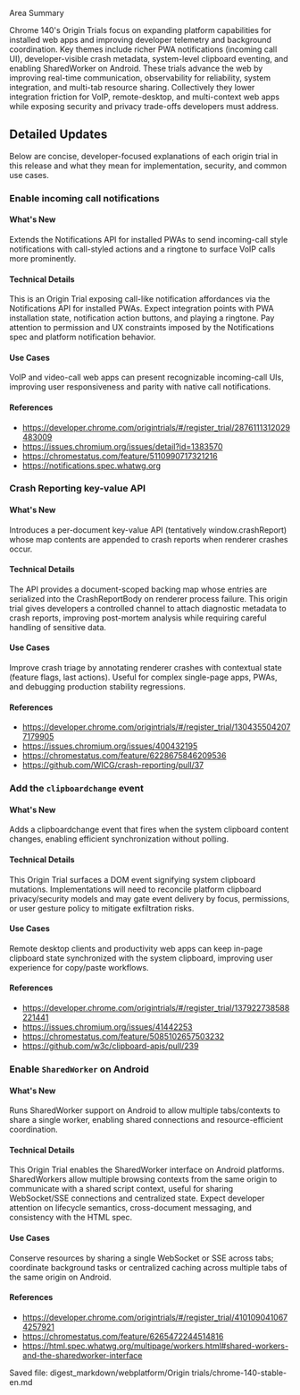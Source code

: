 Area Summary

Chrome 140's Origin Trials focus on expanding platform capabilities for installed web apps and improving developer telemetry and background coordination. Key themes include richer PWA notifications (incoming call UI), developer-visible crash metadata, system-level clipboard eventing, and enabling SharedWorker on Android. These trials advance the web by improving real-time communication, observability for reliability, system integration, and multi-tab resource sharing. Collectively they lower integration friction for VoIP, remote-desktop, and multi-context web apps while exposing security and privacy trade-offs developers must address.

## Detailed Updates

Below are concise, developer-focused explanations of each origin trial in this release and what they mean for implementation, security, and common use cases.

### Enable incoming call notifications

#### What's New
Extends the Notifications API for installed PWAs to send incoming-call style notifications with call-styled actions and a ringtone to surface VoIP calls more prominently.

#### Technical Details
This is an Origin Trial exposing call-like notification affordances via the Notifications API for installed PWAs. Expect integration points with PWA installation state, notification action buttons, and playing a ringtone. Pay attention to permission and UX constraints imposed by the Notifications spec and platform notification behavior.

#### Use Cases
VoIP and video-call web apps can present recognizable incoming-call UIs, improving user responsiveness and parity with native call notifications.

#### References
- https://developer.chrome.com/origintrials/#/register_trial/2876111312029483009
- https://issues.chromium.org/issues/detail?id=1383570
- https://chromestatus.com/feature/5110990717321216
- https://notifications.spec.whatwg.org

### Crash Reporting key-value API

#### What's New
Introduces a per-document key-value API (tentatively window.crashReport) whose map contents are appended to crash reports when renderer crashes occur.

#### Technical Details
The API provides a document-scoped backing map whose entries are serialized into the CrashReportBody on renderer process failure. This origin trial gives developers a controlled channel to attach diagnostic metadata to crash reports, improving post-mortem analysis while requiring careful handling of sensitive data.

#### Use Cases
Improve crash triage by annotating renderer crashes with contextual state (feature flags, last actions). Useful for complex single-page apps, PWAs, and debugging production stability regressions.

#### References
- https://developer.chrome.com/origintrials/#/register_trial/1304355042077179905
- https://issues.chromium.org/issues/400432195
- https://chromestatus.com/feature/6228675846209536
- https://github.com/WICG/crash-reporting/pull/37

### Add the `clipboardchange` event

#### What's New
Adds a clipboardchange event that fires when the system clipboard content changes, enabling efficient synchronization without polling.

#### Technical Details
This Origin Trial surfaces a DOM event signifying system clipboard mutations. Implementations will need to reconcile platform clipboard privacy/security models and may gate event delivery by focus, permissions, or user gesture policy to mitigate exfiltration risks.

#### Use Cases
Remote desktop clients and productivity web apps can keep in-page clipboard state synchronized with the system clipboard, improving user experience for copy/paste workflows.

#### References
- https://developer.chrome.com/origintrials/#/register_trial/137922738588221441
- https://issues.chromium.org/issues/41442253
- https://chromestatus.com/feature/5085102657503232
- https://github.com/w3c/clipboard-apis/pull/239

### Enable `SharedWorker` on Android

#### What's New
Runs SharedWorker support on Android to allow multiple tabs/contexts to share a single worker, enabling shared connections and resource-efficient coordination.

#### Technical Details
This Origin Trial enables the SharedWorker interface on Android platforms. SharedWorkers allow multiple browsing contexts from the same origin to communicate with a shared script context, useful for sharing WebSocket/SSE connections and centralized state. Expect developer attention on lifecycle semantics, cross-document messaging, and consistency with the HTML spec.

#### Use Cases
Conserve resources by sharing a single WebSocket or SSE across tabs; coordinate background tasks or centralized caching across multiple tabs of the same origin on Android.

#### References
- https://developer.chrome.com/origintrials/#/register_trial/4101090410674257921
- https://chromestatus.com/feature/6265472244514816
- https://html.spec.whatwg.org/multipage/workers.html#shared-workers-and-the-sharedworker-interface

Saved file: digest_markdown/webplatform/Origin trials/chrome-140-stable-en.md